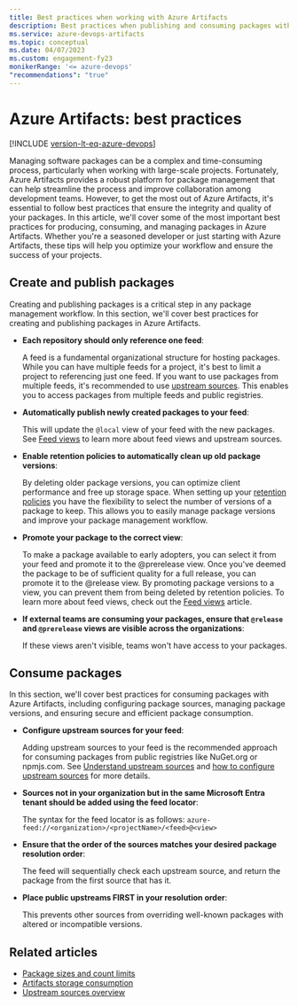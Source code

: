 ```yaml
---
title: Best practices when working with Azure Artifacts
description: Best practices when publishing and consuming packages with Azure Artifacts
ms.service: azure-devops-artifacts
ms.topic: conceptual
ms.date: 04/07/2023
ms.custom: engagement-fy23
monikerRange: '<= azure-devops'
"recommendations": "true"
---
```


# Azure Artifacts: best practices

[!INCLUDE [version-lt-eq-azure-devops](../../includes/version-lt-eq-azure-devops.md)]

Managing software packages can be a complex and time-consuming process, particularly when working with large-scale projects. Fortunately, Azure Artifacts provides a robust platform for package management that can help streamline the process and improve collaboration among development teams. However, to get the most out of Azure Artifacts, it's essential to follow best practices that ensure the integrity and quality of your packages. In this article, we'll cover some of the most important best practices for producing, consuming, and managing packages in Azure Artifacts. Whether you're a seasoned developer or just starting with Azure Artifacts, these tips will help you optimize your workflow and ensure the success of your projects.

## Create and publish packages

Creating and publishing packages is a critical step in any package management workflow. In this section, we'll cover best practices for creating and publishing packages in Azure Artifacts.

- **Each repository should only reference one feed**:

    A feed is a fundamental organizational structure for hosting packages. While you can have multiple feeds for a project, it's best to limit a project to referencing just one feed. If you want to use packages from multiple feeds, it's recommended to use [upstream sources](upstream-sources.md). This enables you to access packages from multiple feeds and public registries.

- **Automatically publish newly created packages to your feed**:

    This will update the `@local` view of your feed with the new packages. See [Feed views](views.md) to learn more about feed views and upstream sources.

- **Enable retention policies to automatically clean up old package versions**:

    By deleting older package versions, you can optimize client performance and free up storage space. When setting up your [retention policies](../how-to/delete-and-recover-packages.md#delete-packages-automatically-with-retention-policies) you have the flexibility to select the number of versions of a package to keep. This allows you to easily manage package versions and improve your package management workflow.

- **Promote your package to the correct view**:

    To make a package available to early adopters, you can select it from your feed and promote it to the @prerelease view. Once you've deemed the package to be of sufficient quality for a full release, you can promote it to the @release view. By promoting package versions to a view, you can prevent them from being deleted by retention policies. To learn more about feed views, check out the [Feed views](views.md) article.

- **If external teams are consuming your packages, ensure that `@release` and `@prerelease` views are visible across the organizations**:

    If these views aren't visible, teams won't have access to your packages.

## Consume packages

In this section, we'll cover best practices for consuming packages with Azure Artifacts, including configuring package sources, managing package versions, and ensuring secure and efficient package consumption.

- **Configure upstream sources for your feed**:

    Adding upstream sources to your feed is the recommended approach for consuming packages from public registries like NuGet.org or npmjs.com. See [Understand upstream sources](upstream-sources.md) and [how to configure upstream sources](../how-to/set-up-upstream-sources.md) for more details.

- **Sources not in your organization but in the same Microsoft Entra tenant should be added using the feed locator**:

    The syntax for the feed locator is as follows: `azure-feed://<organization>/<projectName>/<feed>@<view>`

- **Ensure that the order of the sources matches your desired package resolution order**:

    The feed will sequentially check each upstream source, and return the package from the first source that has it.

- **Place public upstreams FIRST in your resolution order**:

    This prevents other sources from overriding well-known packages with altered or incompatible versions.

## Related articles

- [Package sizes and count limits](../reference/limits.md)
- [Artifacts storage consumption](../artifact-storage.md)
- [Upstream sources overview](upstream-sources.md)
